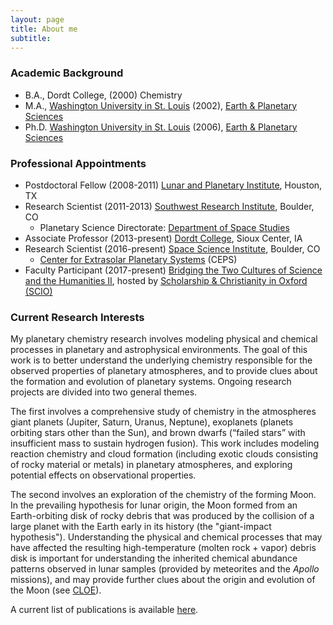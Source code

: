 ```yaml
---
layout: page
title: About me
subtitle:
---
```


### Academic Background

- B.A., Dordt College, (2000) Chemistry 
- M.A., [Washington University in St. Louis](https://wustl.edu) (2002), [Earth & Planetary Sciences](https://eps.wustl.edu)
- Ph.D. [Washington University in St. Louis](https://wustl.edu) (2006), [Earth & Planetary Sciences](https://eps.wustl.edu)

### Professional Appointments

- Postdoctoral Fellow (2008-2011) [Lunar and Planetary Institute](https://www.lpi.usra.edu), Houston, TX
- Research Scientist (2011-2013) [Southwest Research Institute](http://www.boulder.swri.edu), Boulder, CO
    - Planetary Science Directorate: [Department of Space Studies](http://www.boulder.swri.edu/doss/index.html)
- Associate Professor (2013-present) [Dordt College](http://www.dordt.edu), Sioux Center, IA
- Research Scientist (2016-present) [Space Science Institute](http://www.spacescience.org), Boulder, CO
    - [Center for Extrasolar Planetary Systems](http://www.spacescience.org/research.php#ceps) (CEPS)
- Faculty Participant (2017-present) [Bridging the Two Cultures of Science and the Humanities II](http://www.scio-uk.org/bridging-two-cultures/), hosted by [Scholarship & Christianity in Oxford (SCIO)](http://www.scio-uk.org)

### Current Research Interests

My planetary chemistry research involves modeling physical and chemical processes in planetary and astrophysical environments. The goal of this work is to better understand the underlying chemistry responsible for the observed properties of planetary atmospheres, and to provide clues about the formation and evolution of planetary systems. Ongoing research projects are divided into two general themes.

The first involves a comprehensive study of chemistry in the atmospheres giant planets (Jupiter, Saturn, Uranus, Neptune), exoplanets (planets orbiting stars other than the Sun), and brown dwarfs (“failed stars” with insufficient mass to sustain hydrogen fusion). This work includes modeling reaction chemistry and cloud formation (including exotic clouds consisting of rocky material or metals) in planetary atmospheres, and exploring potential effects on observational properties.

The second involves an exploration of the chemistry of the forming Moon. In the prevailing hypothesis for lunar origin, the Moon formed from an Earth-orbiting disk of rocky debris that was produced by the collision of a large planet with the Earth early in its history (the "giant-impact hypothesis").  Understanding the physical and chemical processes that may have affected the resulting high-temperature (molten rock + vapor) debris disk is important for understanding the inherited chemical abundance patterns observed in lunar samples (provided by meteorites and the *Apollo* missions), and may provide further clues about the origin and evolution of the Moon (see [CLOE](http://cloe.boulder.swri.edu)).

A current list of publications is available [here](https://cvisscher.github.io/publications/).
